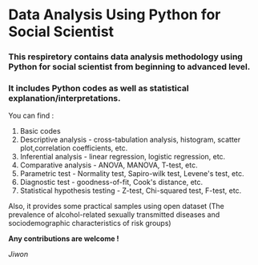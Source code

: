 # Data Analysis Using Python for Social Scientist

### This respiretory contains data analysis methodology using Python for social scientist from beginning to advanced level.

### It includes Python codes as well as statistical explanation/interpretations. 
  
You can find :
1) Basic codes
2) Descriptive analysis - cross-tabulation analysis, histogram, scatter plot,correlation coefficients, etc.
3) Inferential analysis - linear regression, logistic regression, etc. 
4) Comparative analysis - ANOVA, MANOVA, T-test, etc.
5) Parametric test - Normality test, Sapiro-wilk test, Levene's test, etc. 
6) Diagnostic test - goodness-of-fit, Cook's distance, etc.
7) Statistical hypothesis testing - Z-test, Chi-squared test, F-test, etc.

Also, it provides some practical samples using open dataset 
(The prevalence of alcohol-related sexually transmitted diseases and sociodemographic characteristics of risk groups)

**Any contributions are welcome !**

*Jiwon*
